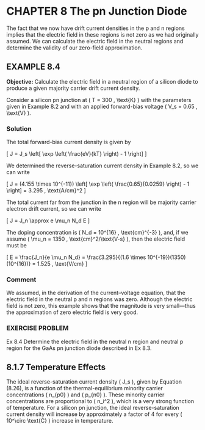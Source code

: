 # CHAPTER 8 The pn Junction Diode

The fact that we now have drift current densities in the p and n regions implies that the electric field in these regions is not zero as we had originally assumed. We can calculate the electric field in the neutral regions and determine the validity of our zero-field approximation.

## EXAMPLE 8.4

**Objective:** Calculate the electric field in a neutral region of a silicon diode to produce a given majority carrier drift current density.

Consider a silicon pn junction at \( T = 300 \, \text{K} \) with the parameters given in Example 8.2 and with an applied forward-bias voltage \( V_s = 0.65 \, \text{V} \).

### Solution

The total forward-bias current density is given by

\[
J = J_s \left[ \exp \left( \frac{eV}{kT} \right) - 1 \right]
\]

We determined the reverse-saturation current density in Example 8.2, so we can write

\[
J = (4.155 \times 10^{-11}) \left[ \exp \left( \frac{0.65}{0.0259} \right) - 1 \right] = 3.295 \, \text{A/cm}^2
\]

The total current far from the junction in the n region will be majority carrier electron drift current, so we can write

\[
J = J_n \approx e \mu_n N_d E
\]

The doping concentration is \( N_d = 10^{16} \, \text{cm}^{-3} \), and, if we assume \( \mu_n = 1350 \, \text{cm}^2/\text{V-s} \), then the electric field must be

\[
E = \frac{J_n}{e \mu_n N_d} = \frac{3.295}{(1.6 \times 10^{-19})(1350)(10^{16})} = 1.525 \, \text{V/cm}
\]

### Comment

We assumed, in the derivation of the current–voltage equation, that the electric field in the neutral p and n regions was zero. Although the electric field is not zero, this example shows that the magnitude is very small—thus the approximation of zero electric field is very good.

### EXERCISE PROBLEM

Ex 8.4 Determine the electric field in the neutral n region and neutral p region for the GaAs pn junction diode described in Ex 8.3.

## 8.1.7 Temperature Effects

The ideal reverse-saturation current density \( J_s \), given by Equation (8.26), is a function of the thermal-equilibrium minority carrier concentrations \( n_{p0} \) and \( p_{n0} \). These minority carrier concentrations are proportional to \( n_i^2 \), which is a very strong function of temperature. For a silicon pn junction, the ideal reverse-saturation current density will increase by approximately a factor of 4 for every \( 10^\circ \text{C} \) increase in temperature.
